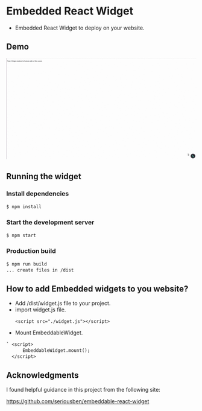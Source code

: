 <h1>Embedded React Widget</h1>

- Embedded React Widget to deploy on your website.

## Demo

<img width="600px" src="./demo.gif" />

## Running the widget

### Install dependencies

```sh
$ npm install
```

### Start the development server

```sh
$ npm start
```

### Production build
```
$ npm run build
... create files in /dist
```
## How to add Embedded widgets to you website?
- Add /dist/widget.js file to your project.
- import widget.js file.
  ```
  <script src="./widget.js"></script>
  ```
- Mount EmbeddableWidget.
```
` <script>
      EmbeddableWidget.mount();
  </script>
```
## Acknowledgments
I found helpful guidance in this project from the following site:

https://github.com/seriousben/embeddable-react-widget

